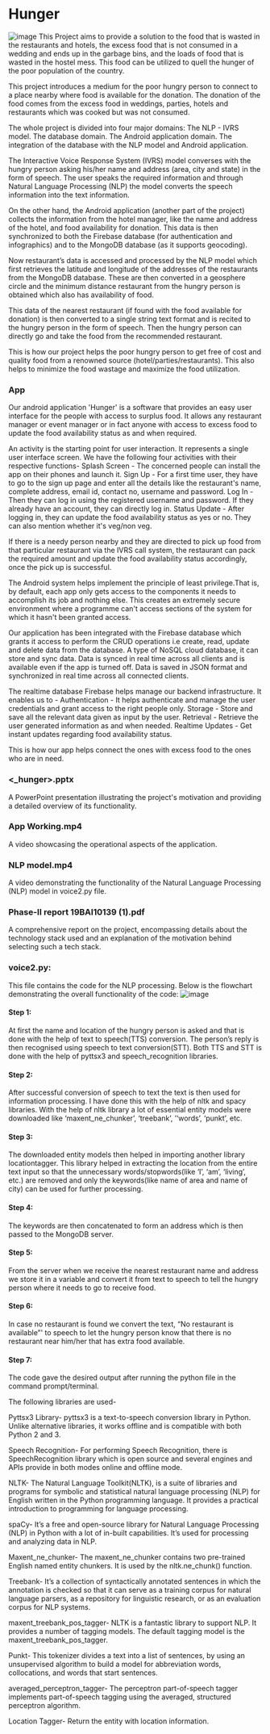 # Hunger

![image](https://github.com/shalini2001/Project/assets/66840714/f9e0223a-2afc-4133-9d23-afa598596873)
This Project aims to provide a solution to the food that is wasted in the restaurants and hotels, the excess food that is not consumed in a wedding and ends up in the garbage bins, and the loads of food that is wasted in the hostel mess. This food can be utilized to quell the hunger of the poor population of the country.

This project introduces a medium for the poor hungry person to connect to a place nearby where food is available for the donation. The donation of the food comes from the excess food in weddings, parties, hotels and restaurants which was cooked but was not consumed.
 
The whole project is divided into four major domains: 
The NLP - IVRS model. 
The database domain.
The Android application domain.
The integration of the database with the NLP model and Android application.

The Interactive Voice Response System (IVRS) model converses with the hungry person asking his/her name and address (area, city and state) in the form of speech. The user speaks the required information and through Natural Language Processing (NLP) the model converts the speech information into the text information.

On the other hand, the Android application (another part of the project) collects the information from the hotel manager, like the name and address of the hotel, and food  availability for donation.
This data is then synchronized to both the Firebase database (for authentication and infographics) and to the MongoDB database (as it supports geocoding). 

Now restaurant’s data is accessed and processed by the NLP model which first retrieves the latitude and longitude of the addresses of the restaurants from the MongoDB database. These are then converted in a geosphere circle and the minimum distance restaurant from the hungry person is obtained which also has availability of food. 

This data of the nearest restaurant (if found with the food available for donation) is then converted to a single string text format and is recited to the hungry person in the form of speech. Then the hungry person can directly go and take the food from the recommended restaurant.

This is how our project helps the poor hungry person to get free of cost and quality food from a renowned source (hotel/parties/restaurants). This also helps to minimize the food wastage and maximize the food utilization.


### App
Our android application 'Hunger' is a software that provides an easy user interface for the people with access to surplus food. It allows any restaurant manager or event manager or in fact anyone with access to excess food to update the food availability status as and when required.

An activity is the starting point for user interaction. It represents a single user interface screen. We have the following four activities with their respective functions- 
Splash Screen - The concerned people can install the app on their phones and launch it. 
Sign Up - For a first time user, they have to go to the sign up page and enter all the details like the restaurant's name, complete address, email id, contact no, username and password. 
Log In - Then they can log in using the registered username and password. If they already have an account, they can directly log in. 
Status Update - After logging in, they can update the food availability status as yes or no. They can also mention whether it's veg/non veg.

If there is a needy person nearby and they are directed to pick up food from that particular restaurant via the IVRS call system, the restaurant can pack the required amount and update the food availability status accordingly, once the pick up is successful.

The Android system helps implement the principle of least privilege.That is, by default, each app only gets access to the components it needs to accomplish its job and nothing else. This creates an extremely secure environment where a programme can't access sections of the system for which it hasn't been granted access.

Our application has been integrated with the Firebase database which grants it access to perform the CRUD operations i.e create, read, update and delete data from the database. A type of NoSQL cloud database, it can store and sync data. Data is synced in real time across all clients and is available even if the app is turned off. Data is saved in JSON format and synchronized in real time across all connected clients.

The realtime database Firebase helps manage our backend infrastructure. It enables us to -
Authentication - It helps authenticate and manage the user credentials and grant access to the 
                                       right people only.
Storage - Store and save all the relevant data given as input by the user.
Retrieval - Retrieve the user generated information as and when needed.
Realtime Updates - Get instant updates regarding food availability status.

This is how our app helps connect the ones with excess food to the ones who are in need.

### <_hunger>.pptx
A PowerPoint presentation illustrating the project's motivation and providing a detailed overview of its functionality.

### App Working.mp4
A video showcasing the operational aspects of the application.

### NLP model.mp4
A video demonstrating the functionality of the Natural Language Processing (NLP) model in voice2.py file.

### Phase-II report 19BAI10139 (1).pdf
A comprehensive report on the project, encompassing details about the technology stack used and an explanation of the motivation behind selecting such a tech stack.

### voice2.py: 

This file contains the code for the NLP processing. Below is the flowchart demonstrating the overall functionality of the code:
![image](https://github.com/shalini2001/Project/assets/66840714/619cfb1c-35bb-41d3-883d-f30cb1a97a1d)


#### Step 1: 
At first the name and location of the hungry person is asked and that is done with the help of text to speech(TTS) conversion. The person’s reply is then recognised using speech to text conversion(STT). Both TTS and STT is done with the help of pyttsx3 and speech_recognition libraries.

#### Step 2: 
After successful conversion of speech to text the text is then used for information processing. I have done this with the help of nltk and spacy libraries. With the help of nltk library a lot of essential entity models were downloaded like
‘maxent_ne_chunker’, ‘treebank’, ’‘words’, ‘punkt’, etc.

#### Step 3: 
The downloaded entity models then helped in importing another library locationtagger. This library helped in extracting the location from the entire text input so that the unnecessary words/stopwords(like ‘I’, ‘am’, ‘living’, etc.) are removed and only the keywords(like name of area and name of city) can be used for further processing.

#### Step 4: 
The keywords are then concatenated to form an address which is then passed to the MongoDB server.

#### Step 5: 
From the server when we receive the nearest restaurant name and address we store it in a variable and convert it from text to speech to tell the hungry person where it needs to go to receive food.

#### Step 6: 
In case no restaurant is found we convert the text, “No restaurant is available”' to speech to let the hungry person know that there is no restaurant near him/her that has extra food available.

#### Step 7: 
The code gave the desired output after running the python file in the command prompt/terminal.

The following libraries are used-

Pyttsx3 Library- pyttsx3 is a text-to-speech conversion library in Python. Unlike alternative libraries, it works offline and is compatible with both Python 2 and 3.

Speech Recognition- For performing Speech Recognition, there is SpeechRecognition library which is open source and several engines and APIs provide in both modes online and offline mode. 

NLTK- The Natural Language Toolkit(NLTK), is a suite of libraries and programs for symbolic and statistical natural language processing (NLP) for English written in the Python programming language. It provides a practical introduction to programming for language processing.

spaCy- It’s a free and open-source library for Natural Language Processing (NLP) in Python with a lot of in-built capabilities. It’s used for processing and analyzing data in NLP. 

Maxent_ne_chunker- The maxent_ne_chunker contains two pre-trained English named entity chunkers. It is used by the nltk.ne_chunk() function. 


Treebank- It’s a collection of syntactically annotated sentences in which the annotation is checked so that it  can serve as a training corpus for natural language parsers, as a repository for linguistic research, or as an evaluation corpus for NLP systems.

maxent_treebank_pos_tagger- NLTK is a fantastic library to support NLP. It provides a number of tagging models. The default tagging model is the maxent_treebank_pos_tagger.

Punkt- This tokenizer divides a text into a list of sentences, by using an unsupervised algorithm to build a model for abbreviation words, collocations, and words that start sentences. 

averaged_perceptron_tagger- The perceptron part-of-speech tagger implements part-of-speech tagging using the averaged, structured perceptron algorithm.

Location Tagger- Return the entity with location information. 
